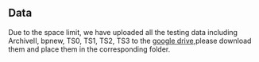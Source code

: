 ## Data

Due to the space limit, we have uploaded all the testing data including ArchiveII, bpnew, TS0, TS1, TS2, TS3 to the [google drive](https://drive.google.com/drive/folders/1Sq7MVgFOshGPlumRE_hpNXadvhJKaryi?usp=sharing),please download them and place them in the corresponding folder.


